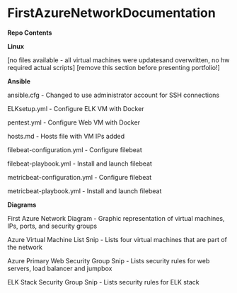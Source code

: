 # FirstAzureNetworkDocumentation


**Repo Contents**



**Linux**

[no files available - all virtual machines were updatesand overwritten, no hw required actual scripts]
[remove this section before presenting portfolio!]


**Ansible**

ansible.cfg - Changed to use administrator account for SSH connections

ELKsetup.yml - Configure ELK VM with Docker

pentest.yml - Configure Web VM with Docker

hosts.md - Hosts file with VM IPs added

filebeat-configuration.yml - Configure filebeat

filebeat-playbook.yml - Install and launch filebeat

metricbeat-configuration.yml - Configure filebeat

metricbeat-playbook.yml - Install and launch filebeat



**Diagrams**

First Azure Network Diagram - Graphic representation of virtual machines, IPs, ports, and security groups

Azure Virtual Machine List Snip - Lists four virtual machines that are part of the network

Azure Primary Web Security Group Snip - Lists security rules for web servers, load balancer and jumpbox

ELK Stack Security Group Snip - Lists security rules for ELK stack
